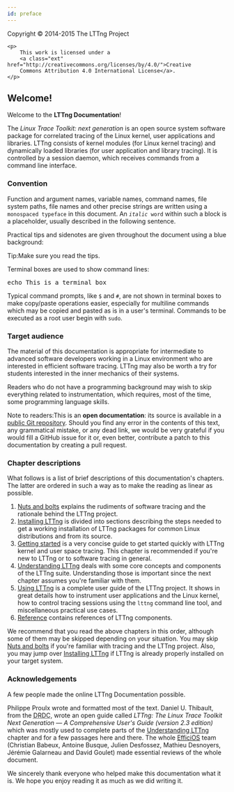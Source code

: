 ```yaml
---
id: preface
---
```


<div class="copyright">
    <p>
        Copyright © 2014-2015 The LTTng Project
    </p>

    <p>
        This work is licensed under a
        <a class="ext" href="http://creativecommons.org/licenses/by/4.0/">Creative
        Commons Attribution 4.0 International License</a>.
    </p>
</div>


## Welcome!

Welcome to the **LTTng Documentation**!

The _Linux Trace Toolkit: next generation_
is an open source system software package for correlated tracing of the
Linux kernel, user applications and libraries. LTTng consists of kernel
modules (for Linux kernel tracing) and dynamically loaded libraries (for
user application and library tracing). It is controlled by a session
daemon, which receives commands from a command line interface.


### Convention

Function and argument names, variable names, command names,
file system paths, file names and other precise strings are written
using a <code>monospaced typeface</code> in this document. An
<code><em>italic</em> word</code> within such a block is a
placeholder, usually described in the following sentence.

Practical tips and sidenotes are given throughout the document using a
blue background:

<div class="tip">
<p><span class="t">Tip:</span>Make sure you read the tips.</p>
</div>

Terminal boxes are used to show command lines:

<pre class="term">
echo This is a terminal box
</pre>

Typical command prompts, like `$` and `#`, are not shown in terminal
boxes to make copy/paste operations easier, especially for multiline
commands which may be copied and pasted as is in a user's terminal.
Commands to be executed as a root user begin with `sudo`.


### Target audience

The material of this documentation is appropriate for intermediate to
advanced software developers working in a Linux environment who are
interested in efficient software tracing. LTTng may also be worth a
try for students interested in the inner mechanics of their systems.

Readers who do not have a programming background may wish to skip
everything related to instrumentation, which requires, most of the
time, some programming language skills.

<div class="tip">
<p><span class="t">Note to readers:</span>This is an <strong>open
documentation</strong>: its source is available in a
<a class="ext" href="https://github.com/lttng/lttng-docs">public Git
repository</a>. Should you find any error in the contents of this text,
any grammatical mistake, or any dead link, we would be very grateful if
you would fill a GitHub issue for it or, even better, contribute a patch
to this documentation by creating a pull request.</p>
</div>

### Chapter descriptions

What follows is a list of brief descriptions of this documentation's
chapters. The latter are ordered in such a way as to make the reading
as linear as possible.

  1. [Nuts and bolts](#doc-nuts-and-bolts) explains the
     rudiments of software tracing and the rationale behind the
     LTTng project.
  2. [Installing LTTng](#doc-installing-lttng) is divided into
     sections describing the steps needed to get a working installation
     of LTTng packages for common Linux distributions and from its
     source.
  3. [Getting started](#doc-getting-started) is a very concise guide to
     get started quickly with LTTng kernel and user space tracing. This
     chapter is recommended if you're new to LTTng or to software tracing
     in general.
  4. [Understanding LTTng](#doc-understanding-lttng) deals with some
     core concepts and components of the LTTng suite. Understanding
     those is important since the next chapter assumes you're familiar
     with them.
  5. [Using LTTng](#doc-using-lttng) is a complete user guide of the
     LTTng project. It shows in great details how to instrument user
     applications and the Linux kernel, how to control tracing sessions
     using the `lttng` command line tool, and miscellaneous practical use
     cases.
  6. [Reference](#doc-reference) contains references of LTTng components.

We recommend that you read the above chapters in this order, although
some of them may be skipped depending on your situation. You may skip
[Nuts and bolts](#doc-nuts-and-bolts) if you're familiar with tracing
and the LTTng project. Also, you may jump over
[Installing LTTng](#doc-installing-lttng) if LTTng is already properly
installed on your target system.


### Acknowledgements

A few people made the online LTTng Documentation possible.

Philippe Proulx wrote and formatted most of the text.
Daniel U. Thibault, from the
<abbr title="Defence Research and Development Canada">DRDC</abbr>,
wrote an open guide called <em>LTTng: The Linux Trace Toolkit Next
Generation&nbsp;&mdash;&nbsp;A Comprehensive User's Guide (version 2.3
edition)</em> which was mostly used to complete parts of the
[Understanding LTTng](#doc-understanding-lttng) chapter and for a few
passages here and there.
The whole <a href="http://www.efficios.com/" class="ext">EfficiOS</a>
team (Christian Babeux, Antoine Busque, Julien Desfossez,
Mathieu Desnoyers, Jérémie Galarneau and David Goulet) made essential
reviews of the whole document.

We sincerely thank everyone who helped make this documentation what
it is. We hope you enjoy reading it as much as we did writing it.

